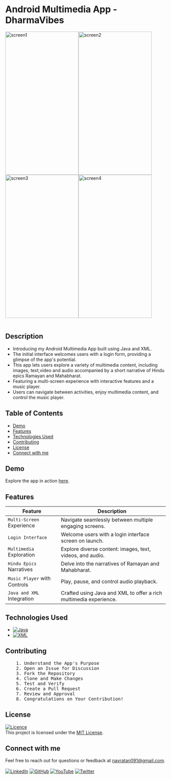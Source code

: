 # Android Multimedia App - DharmaVibes
<table>
<tr>
<img height="450" width="230" src="https://github.com/NavratanPatel/DharmaVibes/assets/90257430/d2ee90a4-f449-4bcb-970a-3f641b902c1e" alt="screen1"> <img height="450" width="230" src="https://github.com/NavratanPatel/DharmaVibes/assets/90257430/f83237e1-af62-4ea8-b414-ae1d3f88dc51" alt="screen2">
    <br>
<img height="450" width="230" src="https://github.com/NavratanPatel/DharmaVibes/assets/90257430/dfe4e4f9-8f0e-42e3-b4dc-46b88106a0e5" alt="screen3"> <img height="450" width="230" src="https://github.com/NavratanPatel/DharmaVibes/assets/90257430/e4d55337-4781-4f84-9cb1-4a0e83ec359b" alt="screen4">
</tr>
</table>
    
## Description
- Introducing my Android Multimedia App built using Java and XML.
- The initial interface welcomes users with a login form, providing a glimpse of the app's potential.
- This app lets users explore a variety of multimedia content, including images, text,video and audio accompanied by a short narrative of Hindu epics Ramayan and Mahabharat.
- Featuring a multi-screen experience with interactive features and a music player.
- Users can navigate between activities, enjoy multimedia content, and control the music player.

## Table of Contents
- [Demo](#demo)
- [Features](#features)
- [Technologies Used](#technologies-used)
- [Contributing](#contributing)
- [License](#license)
- [Connect with me](#connect-with-me)

## Demo

Explore the app in action [here](https://github.com/NavratanPatel/DharmaVibes/tree/main/apk).

## Features

| Feature                                 | Description                                                           |
|-----------------------------------------|-----------------------------------------------------------------------|
| `Multi-Screen` Experience                 | Navigate seamlessly between multiple engaging screens.                |
| `Login Interface`                         | Welcome users with a login interface screen on launch.                |
| `Multimedia` Exploration                  | Explore diverse content: images, text, videos, and audio.             |
| `Hindu Epics` Narratives                  | Delve into the narratives of Ramayan and Mahabharat.                  |
| `Music Player` with Controls              | Play, pause, and control audio playback.                              |
| `Java and XML` Integration                | Crafted using Java and XML to offer a rich multimedia experience.     |

## Technologies Used

- [![Java](https://img.shields.io/badge/java-%23ED8B00.svg?style=for-the-badge&logo=java&logoColor=white)](https://www.java.com)
- [![XML](https://img.shields.io/badge/XML-%23000000.svg?style=for-the-badge&logo=XML&logoColor=white)](https://www.w3.org/XML/)

## Contributing
<pre>
    1. Understand the App's Purpose
    2. Open an Issue for Discussion
    3. Fork the Repository
    4. Clone and Make Changes
    5. Test and Verify
    6. Create a Pull Request
    7. Review and Approval
    8. Congratulations on Your Contribution!
</pre>

## License
[![Licence](https://img.shields.io/github/license/Ileriayo/markdown-badges?style=for-the-badge)](./LICENSE) <br>
This project is licensed under the [MIT License](LICENSE).

## Connect with me

Feel free to reach out for questions or feedback at [navratan091@gmail.com](mailto:navratan091@gmail.com). <br><br>
[![LinkedIn](https://img.shields.io/badge/linkedin-%230077B5.svg?style=for-the-badge&logo=linkedin&logoColor=white)](https://www.linkedin.com/in/yourusername/)
[![GitHub](https://img.shields.io/badge/github-%23121011.svg?style=for-the-badge&logo=github&logoColor=white)](https://github.com/NavratanPatel)
[![YouTube](https://img.shields.io/badge/YouTube-%23FF0000.svg?style=for-the-badge&logo=YouTube&logoColor=white)](https://www.youtube.com/@NavratanPatel)
[![Twitter](https://img.shields.io/badge/twitter-%231DA1F2.svg?style=for-the-badge&logo=twitter&logoColor=white)](https://twitter.com/yourusername)
